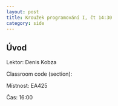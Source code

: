 ```yaml
---
layout: post
title: Kroužek programování I, čt 14:30
category: side
---
```

## Úvod

Lektor: Denis Kobza

Classroom code (section): 

Místnost: EA425

Čas: 16:00
